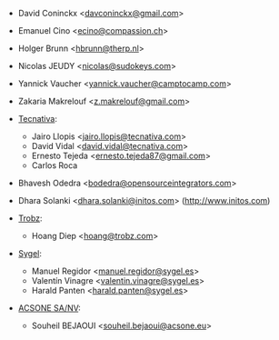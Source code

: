 - David Coninckx \<<davconinckx@gmail.com>\>

- Emanuel Cino \<<ecino@compassion.ch>\>

- Holger Brunn \<<hbrunn@therp.nl>\>

- Nicolas JEUDY \<<nicolas@sudokeys.com>\>

- Yannick Vaucher \<<yannick.vaucher@camptocamp.com>\>

- Zakaria Makrelouf \<<z.makrelouf@gmail.com>\>

- [Tecnativa](https://www.tecnativa.com):
  - Jairo Llopis \<<jairo.llopis@tecnativa.com>\>
  - David Vidal \<<david.vidal@tecnativa.com>\>
  - Ernesto Tejeda \<<ernesto.tejeda87@gmail.com>\>
  - Carlos Roca

- Bhavesh Odedra \<<bodedra@opensourceintegrators.com>\>

- Dhara Solanki \<<dhara.solanki@initos.com>\> (<http://www.initos.com>)

- [Trobz](https://trobz.com):
  - Hoang Diep \<<hoang@trobz.com>\>

- [Sygel](https://sygel.es):
  - Manuel Regidor \<<manuel.regidor@sygel.es>\>
  - Valentín Vinagre \<<valentin.vinagre@sygel.es>\>
  - Harald Panten \<<harald.panten@sygel.es>\>

- [ACSONE SA/NV](https://acsone.eu):
  - Souheil BEJAOUI \<<souheil.bejaoui@acsone.eu>\>